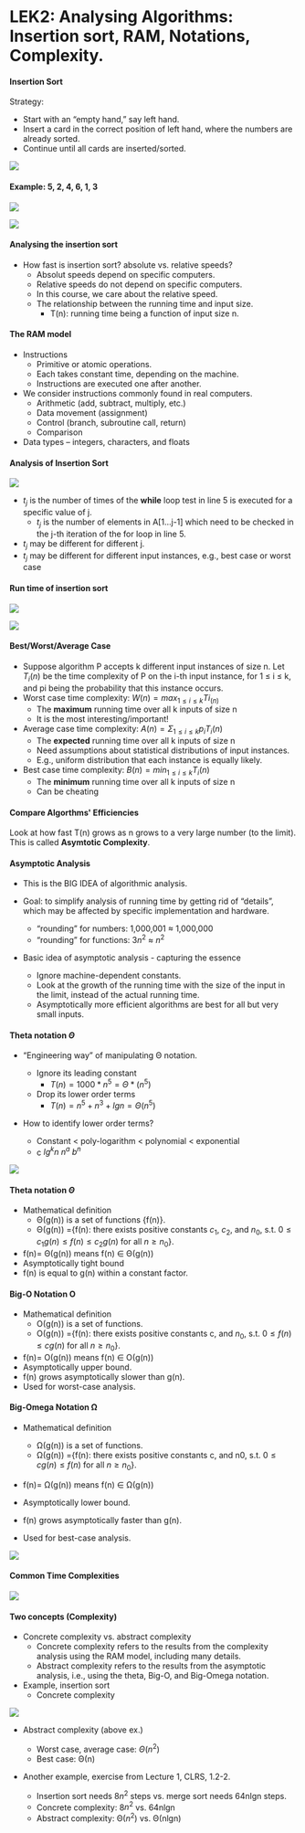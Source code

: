 # LEK2: Analysing Algorithms: Insertion sort, RAM, Notations, Complexity.

#### Insertion Sort

Strategy:

- Start with an “empty hand,” say left hand.
- Insert a card in the correct position of left hand, where the numbers are already sorted. 
- Continue until all cards are inserted/sorted. 

![](.\img\110.png)

#### Example: 5, 2, 4, 6, 1, 3

![](.\img\111.png)

![](.\img\112.png)

#### Analysing the insertion sort

- How fast is insertion sort? absolute vs. relative speeds?
  - Absolut speeds depend on specific computers.
  - Relative speeds do not depend on specific computers.
  - In this course, we care about the relative speed.
  - The relationship between the running time and input size.
    - T(n): running time being a function of input size n.

#### The RAM model

- Instructions
  - Primitive or atomic operations.
  - Each takes constant time, depending on the machine.
  - Instructions are executed one after another. 
- We consider instructions commonly found in real computers.
  - Arithmetic (add, subtract, multiply, etc.)
  - Data movement (assignment)
  - Control (branch, subroutine call, return)
  - Comparison
- Data types – integers, characters, and floats

#### Analysis of Insertion Sort

![](.\img\113.png)

- $t_j$ is the number of times of the **while** loop test in line 5 is executed for a specific value of j.
  - $t_j$ is the number of elements in A[1…j-1] which need to be checked in the j-th iteration of the for loop in line 5. 
- $t_j$ may be different for different j.
- $t_j$ may be different for different input instances, e.g., best case or worst case

#### Run time of insertion sort

 ![](.\img\114.png)

![](.\img\115.png)

#### Best/Worst/Average Case

- Suppose algorithm P accepts k different input instances of size n. Let $T_i (n)$ be the time complexity of P on the i-th input instance, for 1 ≤ i ≤ k, and pi being the probability that this instance occurs.
- Worst case time complexity: $W(n) = max_{1≤ i≤ k}Ti_(n)$
  - The **maximum** running time over all k inputs of size n
  - It is the most interesting/important!
- Average case time complexity: $A(n) = Σ_{1≤ i≤ k} p_iT_i(n)$
  - The **expected** running time over all k inputs of size n
  - Need assumptions about statistical distributions of input instances. 
  - E.g., uniform distribution that each instance is equally likely.
- Best case time complexity: $B(n) = min_{1≤ i≤ k}T_i(n)$
  - The **minimum** running time over all k inputs of size n
  - Can be cheating

#### Compare Algorthms' Efficiencies

Look at how fast T(n) grows as n grows to a very large number (to the limit). This is called **Asymtotic Complexity**.

#### Asymptotic Analysis

- This is the BIG IDEA of algorithmic analysis.
- Goal: to simplify analysis of running time by getting rid of “details”, which may be affected by specific implementation and hardware. 
  - “rounding” for numbers: 1,000,001 ≈ 1,000,000
  - “rounding” for functions: $3n^2$ ≈ $n^2$

- Basic idea of asymptotic analysis - capturing the essence
  - Ignore machine-dependent constants.
  - Look at the growth of the running time with the size of the input in the limit, instead of the actual running time.
  - Asymptotically more efficient algorithms are best for all but very small inputs.

#### Theta notation $\Theta$

- “Engineering way” of manipulating Θ notation.
  - Ignore its leading constant
    - $T(n)=1000*n^5 = \Theta*(n^5)$
  - Drop its lower order terms
    - $T(n)=n^5 + n^3 + lgn= \Theta (n^5)$



- How to identify lower order terms?
  - Constant < poly-logarithm < polynomial < exponential
  - c                            $lg^kn$                      $n^a$                   $b^n$

![](.\img\116.png)

#### Theta notation $\Theta$

- Mathematical definition
  - Θ(g(n)) is a set of functions {f(n)}.
  - Θ(g(n)) ={f(n): there exists positive constants $c_1$, $c_2$, and $n_0$, s.t. $0 ≤ c_1 g(n) ≤ f(n) ≤ c_2 g(n)$ for all $n ≥ n_0$}.
- f(n)= Θ(g(n)) means f(n) ∈ Θ(g(n))
- Asymptotically tight bound
- f(n) is equal to g(n) within a constant factor. 

#### Big-O Notation O

- Mathematical definition
  - Ο(g(n)) is a set of functions.
  - Ο(g(n)) ={f(n): there exists positive constants c, and $n_0$, s.t. $0 ≤ f(n) ≤ c g(n)$ for all $n ≥ n_0$}.
- f(n)= Ο(g(n)) means f(n) ∈ Ο(g(n))
- Asymptotically upper bound.
- f(n) grows asymptotically slower than g(n).
- Used for worst-case analysis.

#### Big-Omega Notation Ω

- Mathematical definition
  - Ω(g(n)) is a set of functions.
  - Ω(g(n)) ={f(n): there exists positive constants c, and n0, s.t. $0 ≤ c g(n) ≤ f(n)$ for all $n ≥ n_0$}.
- f(n)= Ω(g(n)) means f(n) ∈ Ω(g(n))
- Asymptotically lower bound.
- f(n) grows asymptotically faster than g(n).

- Used for best-case analysis. 

![](.\img\117.png)

#### Common Time Complexities

![](.\img\118.png)

#### Two concepts (Complexity)

- Concrete complexity vs. abstract complexity
  - Concrete complexity refers to the results from the complexity analysis using the RAM model, including many details.
  - Abstract complexity refers to the results from the asymptotic analysis, i.e., using the theta, Big-O, and Big-Omega notation. 
- Example, insertion sort
  - Concrete complexity

![](.\img\119.png)

- Abstract complexity (above ex.)
  - Worst case, average case: $Θ(n^2)$
  - Best case: Θ(n)

- Another example, exercise from Lecture 1, CLRS, 1.2-2. 
  - Insertion sort needs $8n^2$ steps vs. merge sort needs 64nlgn steps.
  - Concrete complexity: 8$n^2​$ vs. 64nlgn
  - Abstract complexity: Θ($n^2$) vs. Θ(nlgn)